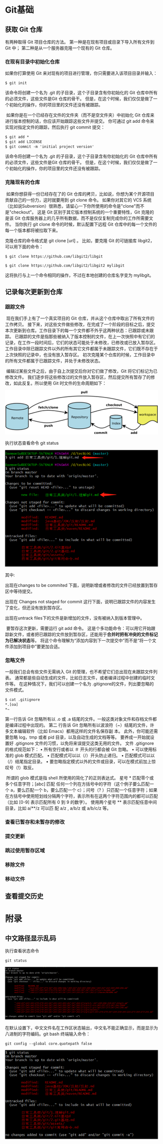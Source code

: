 # Git基础

## 获取 Git 仓库

有两种取得 Git 项目仓库的方法。 第一种是在现有项目或目录下导入所有文件到 Git 中； 第二种是从一个服务器克隆一个现有的 Git 仓库。

### 在现有目录中初始化仓库

如果你打算使用 Git 来对现有的项目进行管理，你只需要进入该项目目录并输入：

```
$ git init
```

该命令将创建一个名为 .git 的子目录，这个子目录含有你初始化的 Git 仓库中所有的必须文件，这些文件是Git 仓库的骨干。 但是，在这个时候，我们仅仅是做了一个初始化的操作，你的项目里的文件还没有被跟踪。

​	如果你是在一个已经存在文件的文件夹（而不是空文件夹）中初始化 Git 仓库来进行版本控制的话，你应该开始跟踪这些文件并提交。 你可通过 git add 命令来实现对指定文件的跟踪，然后执行 git commit 提交：

```
$ git add *
$ git add LICENSE
$ git commit -m 'initial project version'
```

该命令将创建一个名为 .git 的子目录，这个子目录含有你初始化的 Git 仓库中所有的必须文件，这些文件是Git 仓库的骨干。 但是，在这个时候，我们仅仅是做了一个初始化的操作，你的项目里的文件还没有被跟踪。

### 克隆现有的仓库

​	如果你想获得一份已经存在了的 Git 仓库的拷贝，比如说，你想为某个开源项目贡献自己的一份力，这时就要用到 git clone 命令。 如果你对其它的 VCS 系统（比如说Subversion）很熟悉，请留心一下你所使用的命令是"clone"而不是"checkout"。 这是 Git 区别于其它版本控制系统的一个重要特性，Git 克隆的是该 Git 仓库服务器上的几乎所有数据，而不是仅仅复制完成你的工作所需要文件。 当你执行 git clone 命令的时候，默认配置下远程 Git 仓库中的每一个文件的每一个版本都将被拉取下来。

克隆仓库的命令格式是 git clone [url] 。 比如，要克隆 Git 的可链接库 libgit2，可以用下面的命令：

```
$ git clone https://github.com/libgit2/libgit
```

```
$ git clone https://github.com/libgit2/libgit2 mylibgit
```

这将执行与上一个命令相同的操作，不过在本地创建的仓库名字变为 mylibgit。

## 记录每次更新到仓库

### 跟踪文件

​		现在我们手上有了一个真实项目的 Git 仓库，并从这个仓库中取出了所有文件的工作拷贝。 接下来，对这些文件做些修改，在完成了一个阶段的目标之后，提交本次更新到仓库。工作目录下的每一个文件都不外乎这两种状态：已跟踪或未跟踪。 已跟踪的文件是指那些被纳入了版本控制的文件，在上一次快照中有它们的记录，在工作一段时间后，它们的状态可能处于未修改，已修改或已放入暂存区。 工作目录中除已跟踪文件以外的所有其它文件都属于未跟踪文件，它们既不存在于上次快照的记录中，也没有放入暂存区。 初次克隆某个仓库的时候，工作目录中的所有文件都属于已跟踪文件，并处于未修改状态。

​		编辑过某些文件之后，由于自上次提交后你对它们做了修改，Git 将它们标记为已修改文件。 我们逐步将这些修改过的文件放入暂存区，然后提交所有暂存了的修改，如此反复。所以使用 Git 时文件的生命周期如下：

![1560734066161](assets/1560734066161.png)

执行状态查看命令  git status

![1560751325124](assets/1560751325124.png)

其中:

出现在changes to be commited 下面，说明新增或者修改的文件已经放置到暂存区中等待提交。

出现在 Changes not staged for commit 这行下面，说明已跟踪文件的内容发生了变化，但还没有放到暂存区。

出现在untrack files下的文件是新增加的文件，没有被纳入到版本管理中。

​	 要暂存这次更新，需要运行 git add 命令。 这是个多功能命令：可以用它开始跟踪新文件，或者把已跟踪的文件放到暂存区，还能用于**合并时把有冲突的文件标记为已解决状态**等。 将这个命令理解为“添加内容到下一次提交中”而不是“将一个文件添加到项目中”要更加合适。



### 忽略文件

一般我们总会有些文件无需纳入 Git 的管理，也不希望它们总出现在未跟踪文件列表。 通常都是些自动生成的文件，比如日志文件，或者编译过程中创建的临时文件等。 在这种情况下，我们可以创建一个名为 .gitignore的文件，列出要忽略的文件模式。 

```
$ cat .gitignore
*.[oa]
*~
```

第一行告诉 Git 忽略所有以 .o 或 .a 结尾的文件。一般这类对象文件和存档文件都是编译过程中出现的。 第二
行告诉 Git 忽略所有以波浪符（~）结尾的文件，许多文本编辑软件（比如 Emacs）都用这样的文件名保存副
本。 此外，你可能还需要忽略 log，tmp 或者 pid 目录，以及自动生成的文档等等。 要养成一开始就设置好
.gitignore 文件的习惯，以免将来误提交这类无用的文件。
文件 .gitignore 的格式规范如下：
		• 所有空行或者以 ＃ 开头的行都会被 Git 忽略。
		• 可以使用标准的 glob 模式匹配。
		• 匹配模式可以以（/）开头防止递归。
		• 匹配模式可以以（/）结尾指定目录。
		• 要忽略指定模式以外的文件或目录，可以在模式前加上惊叹号（!）取反。

​	所谓的 glob 模式是指 shell 所使用的简化了的正则表达式。 星号 * 匹配零个或多个任意字符；[abc] 匹配
任何一个列在方括号中的字符（这个例子要么匹配一个 a，要么匹配一个 b，要么匹配一个 c）；问号（?
）只匹配一个任意字符；如果在方括号中使用短划线分隔两个字符，表示所有在这两个字符范围内的都可以匹配
（比如 [0-9] 表示匹配所有 0 到 9 的数字）。 使用两个星号 **  表示匹配任意中间目录，比如 a/**/z 可以匹
配 a/z , a/b/z 或 a/b/c/z 等。

### 查看已暂存和未暂存的修改



### 提交更新



### 跳过使用暂存区域



### 移除文件



### 移动文件



## 查看提交历史



# 附录

## 中文路径显示乱码 

执行查看状态命令

```
git status 
```

![1560737456933](../../%E6%97%A5%E5%B8%B8%E5%B7%A5%E5%85%B7%E7%B1%BB/git/assets/1560737456933.png)

在默认设置下，中文文件名在工作区状态输出，中文名不能正确显示，而是显示为八进制的字符编码。git bash 终端输入命令：

```
git config --global core.quotepath false
```



![1560737709547](../../%E6%97%A5%E5%B8%B8%E5%B7%A5%E5%85%B7%E7%B1%BB/git/assets/1560737709547.png)






